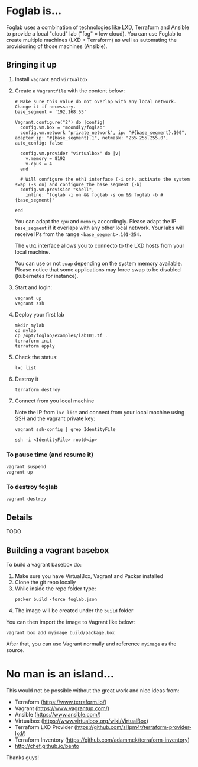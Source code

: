 # Foglab is...
Foglab uses a combination of technologies like LXD, Terraform and Ansible to provide a local "cloud" lab ("fog" = low cloud). You can use Foglab to create multiple machines (LXD + Terraform) as well as automating the provisioning of those machines (Ansible).

## Bringing it up
1. Install `vagrant` and `virtualbox`
1. Create a `Vagrantfile` with the content below:

    ```
    # Make sure this value do not overlap with any local network. Change it if necessary.
    base_segment = '192.168.55'

    Vagrant.configure("2") do |config|
      config.vm.box = "moondly/foglab"
      config.vm.network "private_network", ip: "#{base_segment}.100", adapter_ip: "#{base_segment}.1", netmask: "255.255.255.0", auto_config: false

      config.vm.provider "virtualbox" do |v|
        v.memory = 8192
        v.cpus = 4
      end

      # Will configure the eth1 interface (-i on), activate the system swap (-s on) and configure the base_segment (-b)
      config.vm.provision "shell",
        inline: "foglab -i on && foglab -s on && foglab -b #{base_segment}"

    end
    ```

    You can adapt the `cpu` and `memory` accordingly. Please adapt the IP `base_segment` if it overlaps with any other local network. Your labs will receive IPs from the range `<base_segment>.101-254.`
    
    The `eth1` interface allows you to connecto to the LXD hosts from your local machine. 
    
    You can use or not `swap` depending on the system memory available. Please notice that some applications may force swap to be disabled (kubernetes for instance).

1. Start and login:
    ```
    vagrant up
    vagrant ssh
    ``` 
1. Deploy your first lab
    ```
    mkdir mylab
    cd mylab
    cp /opt/foglab/examples/lab101.tf .
    terraform init
    terraform apply
    ```
1. Check the status:
    ```
    lxc list
    ```

1. Destroy it
    ```
    terraform destroy
    ```

1. Connect from you local machine

    Note the IP from `lxc list` and connect from your local machine using SSH and the vagrant private key:
    ```
    vagrant ssh-config | grep IdentityFile 
    
    ssh -i <IdentityFile> root@<ip>
    ```

### To pause time (and resume it)
```
vagrant suspend
vagrant up
```

### To destroy foglab
```
vagrant destroy
```

## Details
TODO

## Building a vagrant basebox
To build a vagrant basebox do:
1. Make sure you have VirtualBox, Vagrant and Packer installed
1. Clone the git repo locally
1. While inside the repo folder type:
    ```
    packer build -force foglab.json
    ```
1. The image will be created under the `build` folder

You can then import the image to Vagrant like below:
```
vagrant box add myimage build/package.box
```

After that, you can use Vagrant normally and reference `myimage` as the source.

# No man is an island...
This would not be possible without the great work and nice ideas from:

- Terraform (https://www.terraform.io/)
- Vagrant (https://www.vagrantup.com/)
- Ansible (https://www.ansible.com/)
- Virtualbox (https://www.virtualbox.org/wiki/VirtualBox)
- Terraform LXD Provider (https://github.com/sl1pm4t/terraform-provider-lxd/)
- Terraform Inventory (https://github.com/adammck/terraform-inventory)
- http://chef.github.io/bento

Thanks guys!

